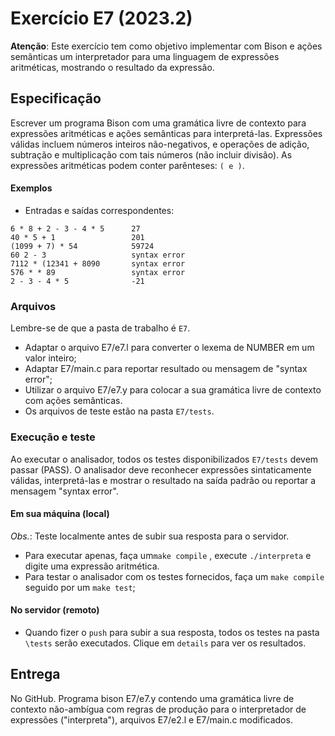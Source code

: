 # Exercício E7 (2023.2)

__Atenção__: 
Este exercício tem como objetivo implementar com Bison
e ações semânticas  um interpretador para uma linguagem de expressões aritméticas, mostrando o resultado da expressão.

## Especificação

Escrever um programa Bison com uma gramática livre de contexto para 
expressões aritméticas e ações semânticas para interpretá-las.
Expressões válidas incluem números inteiros não-negativos,
e operações de adição, subtração e multiplicação com tais números (não incluir divisão).
As expressões aritméticas podem conter parênteses: ```( e )```.

#### Exemplos

- Entradas e saídas correspondentes:

```
6 * 8 + 2 - 3 - 4 * 5      27
40 * 5 + 1                 201
(1099 + 7) * 54            59724
60 2 - 3                   syntax error
7112 * (12341 + 8090       syntax error
576 * * 89                 syntax error
2 - 3 - 4 * 5              -21
```

### Arquivos

Lembre-se de que a pasta de trabalho é ```E7```.

- Adaptar o arquivo E7/e7.l para converter o lexema de NUMBER em um valor inteiro; 
- Adaptar E7/main.c para reportar resultado ou mensagem de "syntax error";
- Utilizar o arquivo E7/e7.y para colocar a sua  gramática livre de contexto com ações semânticas.
- Os arquivos de teste estão na pasta ```E7/tests```. 

### Execução e teste

Ao executar o analisador, 
todos os testes disponibilizados ```E7/tests``` devem passar (PASS).
O analisador deve reconhecer expressões sintaticamente válidas,
interpretá-las e mostrar o resultado na saída padrão ou
reportar a mensagem "syntax error".

#### Em sua máquina (local)

_Obs._: Teste localmente antes de subir sua resposta para o servidor.

- Para executar apenas, faça um```make compile``` ,
execute ```./interpreta``` e digite uma expressão aritmética.
- Para testar o analisador com os testes fornecidos, 
faça um ```make compile``` seguido por um ```make test```;

#### No servidor (remoto)
- Quando fizer o ```push``` para subir a sua resposta,
todos os testes na pasta ```\tests``` serão executados.
Clique em ```details``` para ver os resultados.


## Entrega

No GitHub.
Programa bison E7/e7.y contendo uma gramática livre de contexto não-ambígua com regras de produção para o interpretador de expressões ("interpreta"), arquivos E7/e2.l e E7/main.c modificados.






